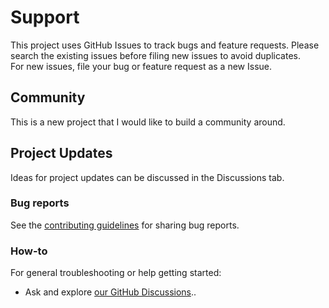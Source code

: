 # Support

This project uses GitHub Issues to track bugs and feature requests. Please search the existing issues before filing new issues to avoid duplicates.  
For new issues, file your bug or feature request as a new Issue.

## Community

This is a new project that I would like to build a community around.

## Project Updates

Ideas for project updates can be discussed in the Discussions tab.

### Bug reports

See the [contributing guidelines](CONTRIBUTING.md) for sharing bug reports.

### How-to

For general troubleshooting or help getting started:

- Ask and explore [our GitHub Discussions](https://github.com/gbowne1/reactsocialnetwork/discussions)..
